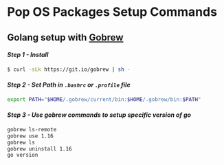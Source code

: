 # Pop OS Packages Setup Commands

## Golang setup with [Gobrew](https://github.com/kevincobain2000/gobrew)

#### *Step 1 - Install*
```bash
$ curl -sLk https://git.io/gobrew | sh -
```

#### *Step 2 - Set Path in `.bashrc` or `.profile` file*
```bash
export PATH="$HOME/.gobrew/current/bin:$HOME/.gobrew/bin:$PATH"
```

#### *Step 3 - Use gobrew commands to setup specific version of go*
```bash
gobrew ls-remote
gobrew use 1.16
gobrew ls
gobrew uninstall 1.16
go version
```